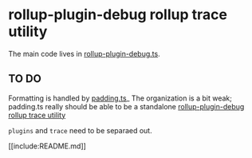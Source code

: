# rollup-plugin-debug rollup trace utility

The main code lives in [rollup-plugin-debug.ts](rollup-plugin-debug.ts).

## TO DO

Formatting is handled by [padding.ts](padding.ts)_ The organization is a bit weak; padding.ts really should be able to
be a standalone [rollup-plugin-debug rollup trace utility]

`plugins` and `trace` need to be separaed out.

[[include:README.md]]

[rollup-plugin-debug rollup trace utility]: #rollup-plugin-debug-rollup-trace-utility

